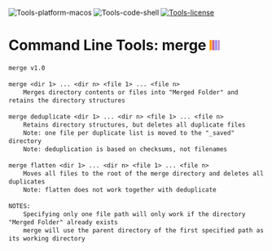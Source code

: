 ![Tools-platform-macos](https://img.shields.io/badge/platform-macOS-lightgrey.svg)
![Tools-code-shell](https://img.shields.io/badge/code-shell-yellow.svg)
[![Tools-license](http://img.shields.io/badge/license-MIT+-blue.svg)](https://github.com/JayBrown/Tools/blob/master/license.md)

# Command Line Tools: merge <img src="https://github.com/JayBrown/Tools/blob/master/img/jb-img.png" height="20px"/>
```
merge v1.0

merge <dir 1> ... <dir n> <file 1> ... <file n>
	Merges directory contents or files into "Merged Folder" and retains the directory structures

merge deduplicate <dir 1> ... <dir n> <file 1> ... <file n>
	Retains directory structures, but deletes all duplicate files
	Note: one file per duplicate list is moved to the "_saved" directory
	Note: deduplication is based on checksums, not filenames

merge flatten <dir 1> ... <dir n> <file 1> ... <file n>
	Moves all files to the root of the merge directory and deletes all duplicates
	Note: flatten does not work together with deduplicate

NOTES:
	Specifying only one file path will only work if the directory "Merged Folder" already exists
	merge will use the parent directory of the first specified path as its working directory
```
